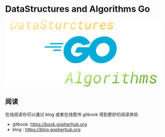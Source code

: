 # DataStructures and Algorithms Go

<div align="center">
<img src="logo/logo.svg">
</div>

## 阅读

在线阅读你可以通过 blog 或者在线图书 gitbook 得到更好的阅读体验

- gitbook: https://book.gopherhub.org
- blog : https://blog.gopherhub.org

